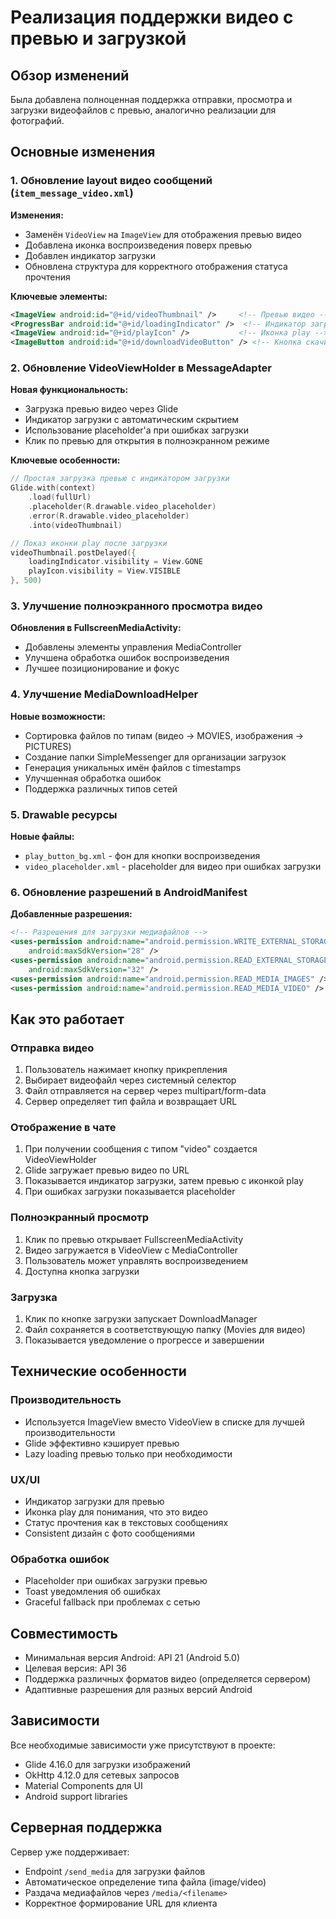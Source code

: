 # Реализация поддержки видео с превью и загрузкой

## Обзор изменений

Была добавлена полноценная поддержка отправки, просмотра и загрузки видеофайлов с превью, аналогично реализации для фотографий.

## Основные изменения

### 1. Обновление layout видео сообщений (`item_message_video.xml`)

**Изменения:**
- Заменён `VideoView` на `ImageView` для отображения превью видео
- Добавлена иконка воспроизведения поверх превью
- Добавлен индикатор загрузки
- Обновлена структура для корректного отображения статуса прочтения

**Ключевые элементы:**
```xml
<ImageView android:id="@+id/videoThumbnail" />     <!-- Превью видео -->
<ProgressBar android:id="@+id/loadingIndicator" />  <!-- Индикатор загрузки -->
<ImageView android:id="@+id/playIcon" />           <!-- Иконка play -->
<ImageButton android:id="@+id/downloadVideoButton" /> <!-- Кнопка скачивания -->
```

### 2. Обновление VideoViewHolder в MessageAdapter

**Новая функциональность:**
- Загрузка превью видео через Glide
- Индикатор загрузки с автоматическим скрытием
- Использование placeholder'а при ошибках загрузки
- Клик по превью для открытия в полноэкранном режиме

**Ключевые особенности:**
```kotlin
// Простая загрузка превью с индикатором загрузки
Glide.with(context)
    .load(fullUrl)
    .placeholder(R.drawable.video_placeholder)
    .error(R.drawable.video_placeholder)
    .into(videoThumbnail)

// Показ иконки play после загрузки
videoThumbnail.postDelayed({
    loadingIndicator.visibility = View.GONE
    playIcon.visibility = View.VISIBLE
}, 500)
```

### 3. Улучшение полноэкранного просмотра видео

**Обновления в FullscreenMediaActivity:**
- Добавлены элементы управления MediaController
- Улучшена обработка ошибок воспроизведения
- Лучшее позиционирование и фокус

### 4. Улучшение MediaDownloadHelper

**Новые возможности:**
- Сортировка файлов по типам (видео → MOVIES, изображения → PICTURES)
- Создание папки SimpleMessenger для организации загрузок
- Генерация уникальных имён файлов с timestamps
- Улучшенная обработка ошибок
- Поддержка различных типов сетей

### 5. Drawable ресурсы

**Новые файлы:**
- `play_button_bg.xml` - фон для кнопки воспроизведения
- `video_placeholder.xml` - placeholder для видео при ошибках загрузки

### 6. Обновление разрешений в AndroidManifest

**Добавленные разрешения:**
```xml
<!-- Разрешения для загрузки медиафайлов -->
<uses-permission android:name="android.permission.WRITE_EXTERNAL_STORAGE" 
    android:maxSdkVersion="28" />
<uses-permission android:name="android.permission.READ_EXTERNAL_STORAGE" 
    android:maxSdkVersion="32" />
<uses-permission android:name="android.permission.READ_MEDIA_IMAGES" />
<uses-permission android:name="android.permission.READ_MEDIA_VIDEO" />
```

## Как это работает

### Отправка видео
1. Пользователь нажимает кнопку прикрепления
2. Выбирает видеофайл через системный селектор
3. Файл отправляется на сервер через multipart/form-data
4. Сервер определяет тип файла и возвращает URL

### Отображение в чате
1. При получении сообщения с типом "video" создается VideoViewHolder
2. Glide загружает превью видео по URL
3. Показывается индикатор загрузки, затем превью с иконкой play
4. При ошибках загрузки показывается placeholder

### Полноэкранный просмотр
1. Клик по превью открывает FullscreenMediaActivity
2. Видео загружается в VideoView с MediaController
3. Пользователь может управлять воспроизведением
4. Доступна кнопка загрузки

### Загрузка
1. Клик по кнопке загрузки запускает DownloadManager
2. Файл сохраняется в соответствующую папку (Movies для видео)
3. Показывается уведомление о прогрессе и завершении

## Технические особенности

### Производительность
- Используется ImageView вместо VideoView в списке для лучшей производительности
- Glide эффективно кэширует превью
- Lazy loading превью только при необходимости

### UX/UI
- Индикатор загрузки для превью
- Иконка play для понимания, что это видео
- Статус прочтения как в текстовых сообщениях
- Consistent дизайн с фото сообщениями

### Обработка ошибок
- Placeholder при ошибках загрузки превью
- Toast уведомления об ошибках
- Graceful fallback при проблемах с сетью

## Совместимость

- Минимальная версия Android: API 21 (Android 5.0)
- Целевая версия: API 36
- Поддержка различных форматов видео (определяется сервером)
- Адаптивные разрешения для разных версий Android

## Зависимости

Все необходимые зависимости уже присутствуют в проекте:
- Glide 4.16.0 для загрузки изображений
- OkHttp 4.12.0 для сетевых запросов
- Material Components для UI
- Android support libraries

## Серверная поддержка

Сервер уже поддерживает:
- Endpoint `/send_media` для загрузки файлов
- Автоматическое определение типа файла (image/video)
- Раздача медиафайлов через `/media/<filename>`
- Корректное формирование URL для клиента